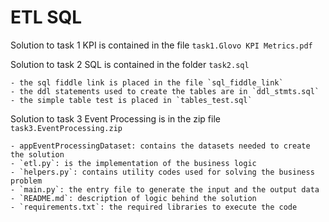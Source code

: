 # ETL SQL

Solution to task 1 KPI is contained in the file `task1.Glovo KPI Metrics.pdf`

Solution to task 2 SQL is contained in the folder `task2.sql`

    - the sql fiddle link is placed in the file `sql_fiddle_link`
    - the ddl statements used to create the tables are in `ddl_stmts.sql`
    - the simple table test is placed in `tables_test.sql`

Solution to task 3 Event Processing is in the zip file `task3.EventProcessing.zip`

    - appEventProcessingDataset: contains the datasets needed to create the solution
    - `etl.py`: is the implementation of the business logic
    - `helpers.py`: contains utility codes used for solving the business problem
    - `main.py`: the entry file to generate the input and the output data
    - `README.md`: description of logic behind the solution
    - `requirements.txt`: the required libraries to execute the code
